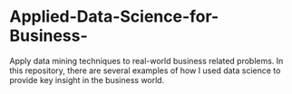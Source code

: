 # Applied-Data-Science-for-Business-
Apply data mining techniques to real-world business related problems. In this repository, there are several examples of how I used data science to provide key insight in the business world.
